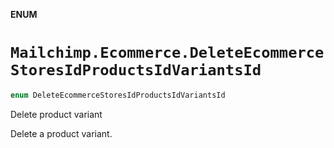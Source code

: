 **ENUM**

# `Mailchimp.Ecommerce.DeleteEcommerceStoresIdProductsIdVariantsId`

```swift
enum DeleteEcommerceStoresIdProductsIdVariantsId
```

Delete product variant

Delete a product variant.
